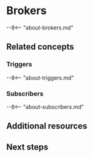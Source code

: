 # Brokers

--8<-- "about-brokers.md"

## Related concepts

### Triggers

--8<-- "about-triggers.md"

### Subscribers

--8<-- "about-subscribers.md"

## Additional resources

## Next steps
